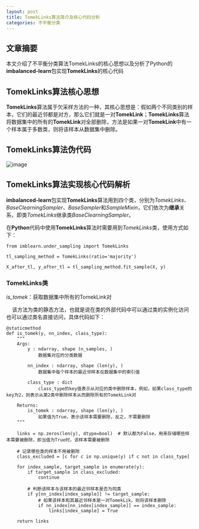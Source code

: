 ```yaml
---
layout: post
title: TomekLinks算法简介及核心代码分析
categories: 不平衡分类
---
```



## 文章摘要 ##
本文介绍了不平衡分类算法TomekLinks的核心思想以及分析了Python的**imbalanced-learn**包实现**TomekLinks**的核心代码 <!-- more -->

## TomekLinks算法核心思想  ##

**TomekLinks**算法属于欠采样方法的一种，其核心思想是：假如两个不同类别的样本，它们的最近邻都是对方，那么它们就是一对**TomekLink**；**TomekLinks**算法将数据集中的所有的**TomekLink**对全部删除，方法是如果一对**TomekLink**中有一个样本属于多数类，则将该样本从数据集中删除。

## TomekLinks算法伪代码 ##

![image](http://ows59ec4r.bkt.clouddn.com/TomekLinks-algorithm-pseudo-code.png)


## TomekLinks算法实现核心代码解析 ##

**imbalanced-learn**包实现**TomekLinks**算法用到四个类，分别为*TomekLinks*、*BaseClearningSampler*、*BaseSampler*和*SampleMixin*，它们依次为**继承**关系，即类*TomekLinks*继承类*BaseClearningSampler*。

在**Python**代码中使用**TomekLinks**算法时需要用到*TomekLinks*类，使用方式如下：

	from imblearn.under_sampling import TomekLinks

	tl_sampling_method = TomekLinks(ratio='majority')

	X_after_tl, y_after_tl = tl_sampling_method.fit_sample(X, y)

### TomekLinks类 ###

*is_tomek*：获取数据集中所有的TomekLink对

&nbsp;&nbsp;&nbsp;&nbsp;该方法为类的静态方法，也就是说在类的外部代码中可以通过类的实例化访问也可以通过类名直接访问，具体代码如下：

	@staticmethod
	def is_tomek(y, nn_index, class_type):
	    """
	    Args:
	        y : ndarray, shape (n_samples, )
	            数据集对应的分类数据

	        nn_index : ndarray, shape (len(y), )
	            数据集中每个样本的最近邻样本在数据集中的索引值

	        class_type : dict
	            class_type的key值表示从对应的类中删除样本，例如，如果class_type的key为2，则表示从第2类中删除样本从而删除所有的TomekLink对

	    Returns:
	        is_tomek : ndarray, shape (len(y), )
	            如果值为True，表示该样本需要删除，反之，不需要删除
	    """
	    
	    links = np.zeros(len(y), dtype=bool)  # 默认都为False，用来存储哪些样本需要被删除，即当值为True时，该样本需要被删除

	    # 记录哪些类的样本不用被删除
	    class_excluded = [c for c in np.unique(y) if c not in class_type]

	    for index_sample, target_sample in enumerate(y):
	        if target_sample in class_excluded:
	            continue
	        
	        # 判断该样本与该样本的最近邻样本是否为同类
	        if y[nn_index[index_sample]] != target_sample:
	            # 如果该样本和其最近邻样本是一对TomekLik，则将该样本删除
	            if nn_index[nn_index[index_sample]] == index_sample:
	                links[index_sample] = True

	    return links
